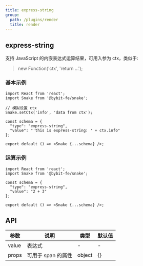 ```yaml
---
title: express-string
group:
  path: /plugins/render
  title: render
---
```


## express-string

支持 JavaScript 的内嵌表达式运算结果，可用入参为 ctx，类似于:

> new Function('ctx', 'return ...');

### 基本示例

```tsx
import React from 'react';
import Snake from '@bybit-fe/snake';

// 模拟设置 ctx
Snake.setCtx('info', 'data from ctx');

const schema = {
  "type": "express-string",
  "value": "'this is express-string: ' + ctx.info"
};

export default () => <Snake {...schema} />;
```

### 运算示例

```tsx
import React from 'react';
import Snake from '@bybit-fe/snake';

const schema = {
  "type": "express-string",
  "value": "2 + 3"
};

export default () => <Snake {...schema} />;
```

## API

| 参数  | 说明               | 类型   | 默认值 |
| ----- | ------------------ | ------ | ------ |
| value | 表达式             | -      | -      |
| props | 可用于 span 的属性 | object | {}     |
